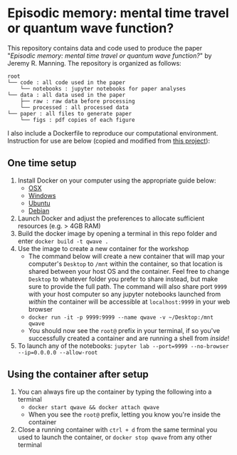 # Episodic memory: mental time travel or quantum wave function?

This repository contains data and code used to produce the paper "_Episodic memory: mental time travel or quantum wave function?_" by Jeremy R. Manning. The repository is organized as follows:

```
root
└── code : all code used in the paper
    └── notebooks : jupyter notebooks for paper analyses
└── data : all data used in the paper
    ├── raw : raw data before processing
    └── processed : all processed data
└── paper : all files to generate paper
    └── figs : pdf copies of each figure
```

I also include a Dockerfile to reproduce our computational environment. Instruction for use are below (copied and modified from [this project](https://github.com/ContextLab/sherlock-topic-model-paper)):

## One time setup
1. Install Docker on your computer using the appropriate guide below:
    - [OSX](https://docs.docker.com/docker-for-mac/install/#download-docker-for-mac)
    - [Windows](https://docs.docker.com/docker-for-windows/install/)
    - [Ubuntu](https://docs.docker.com/engine/installation/linux/docker-ce/ubuntu/)
    - [Debian](https://docs.docker.com/engine/installation/linux/docker-ce/debian/)
2. Launch Docker and adjust the preferences to allocate sufficient resources (e.g. > 4GB RAM)
3. Build the docker image by opening a terminal in this repo folder and enter `docker build -t qwave .`  
4. Use the image to create a new container for the workshop
    - The command below will create a new container that will map your computer's `Desktop` to `/mnt` within the container, so that location is shared between your host OS and the container. Feel free to change `Desktop` to whatever folder you prefer to share instead, but make sure to provide the full path. The command will also share port `9999` with your host computer so any jupyter notebooks launched from *within* the container will be accessible at `localhost:9999` in your web browser
    - `docker run -it -p 9999:9999 --name qwave -v ~/Desktop:/mnt qwave `
    - You should now see the `root@` prefix in your terminal, if so you've successfully created a container and are running a shell from *inside*!
5. To launch any of the notebooks: `jupyter lab --port=9999 --no-browser --ip=0.0.0.0 --allow-root`

## Using the container after setup
1. You can always fire up the container by typing the following into a terminal
    - `docker start qwave && docker attach qwave`
    - When you see the `root@` prefix, letting you know you're inside the container
2. Close a running container with `ctrl + d` from the same terminal you used to launch the container, or `docker stop qwave` from any other terminal
